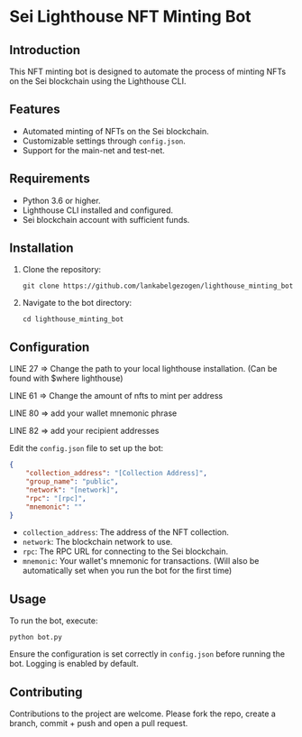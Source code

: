 
# Sei Lighthouse NFT Minting Bot

## Introduction
This NFT minting bot is designed to automate the process of minting NFTs on the Sei blockchain using the Lighthouse CLI.

## Features
- Automated minting of NFTs on the Sei blockchain.
- Customizable settings through `config.json`.
- Support for the main-net and test-net.

## Requirements
- Python 3.6 or higher.
- Lighthouse CLI installed and configured.
- Sei blockchain account with sufficient funds.

## Installation
1. Clone the repository:
   ```
   git clone https://github.com/lankabelgezogen/lighthouse_minting_bot
   ```
2. Navigate to the bot directory:
   ```
   cd lighthouse_minting_bot
   ```

## Configuration
LINE 27 => Change the path to your local lighthouse installation. (Can be found with $where lighthouse)

LINE 61 => Change the amount of nfts to mint per address 

LINE 80 => add your wallet mnemonic phrase

LINE 82 => add your recipient addresses

Edit the `config.json` file to set up the bot:
```json
{
    "collection_address": "[Collection Address]",
    "group_name": "public",
    "network": "[network]",
    "rpc": "[rpc]",
    "mnemonic": ""
}
```
- `collection_address`: The address of the NFT collection.
- `network`: The blockchain network to use.
- `rpc`: The RPC URL for connecting to the Sei blockchain.
- `mnemonic`: Your wallet's mnemonic for transactions. (Will also be automatically set when you run the bot for the first time)

## Usage
To run the bot, execute:
```
python bot.py
```
Ensure the configuration is set correctly in `config.json` before running the bot.
Logging is enabled by default.

## Contributing
Contributions to the project are welcome. Please fork the repo, create a branch, commit + push and open a pull request.
